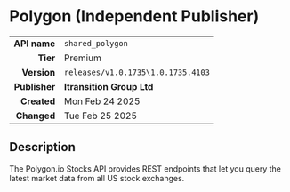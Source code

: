 # Polygon (Independent Publisher)
| | |
|-:|-|
|**API name**|`shared_polygon`|
|**Tier**|Premium|
|**Version**|`releases/v1.0.1735\1.0.1735.4103`|
|**Publisher**|**Itransition Group Ltd**|
|**Created**|Mon Feb 24 2025|
|**Changed**|Tue Feb 25 2025|

## Description
The Polygon.io Stocks API provides REST endpoints that let you query the latest market data from all US stock exchanges.
